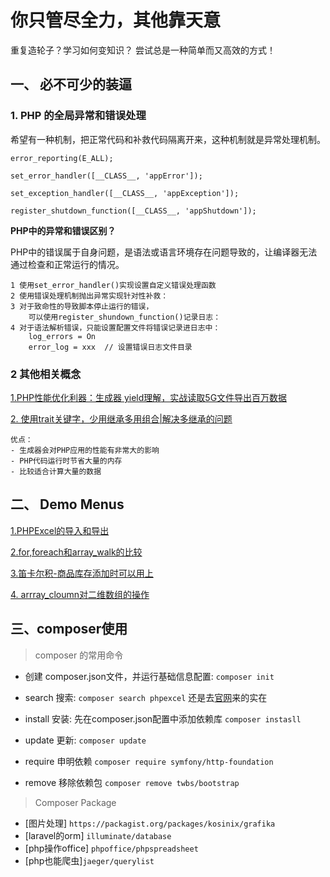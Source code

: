 # 你只管尽全力，其他靠天意

重复造轮子？学习如何变知识？
尝试总是一种简单而又高效的方式！


## 一、 必不可少的装逼
### 1. PHP 的全局异常和错误处理

希望有一种机制，把正常代码和补救代码隔离开来，这种机制就是异常处理机制。

`error_reporting(E_ALL);`

`set_error_handler([__CLASS__, 'appError']);`

`set_exception_handler([__CLASS__, 'appException']);`

`register_shutdown_function([__CLASS__, 'appShutdown']);`

**PHP中的异常和错误区别？**

PHP中的错误属于自身问题，是语法或语言环境存在问题导致的，让编译器无法通过检查和正常运行的情况。
    
    1 使用set_error_handler()实现设置自定义错误处理函数
    2 使用错误处理机制抛出异常实现针对性补救：
    3 对于致命性的导致脚本停止运行的错误，
        可以使用register_shundown_function()记录日志：
    4 对于语法解析错误，只能设置配置文件将错误记录进日志中：
        log_errors = On
        error_log = xxx  // 设置错误日志文件目录

### 2 其他相关概念

[1.PHP性能优化利器：生成器 yield理解，实战读取5G文件导出百万数据](./application/yield)

[2. 使用trait关键字，少用继承多用组合|解决多继承的问题](./application/trait)

    优点：
    - 生成器会对PHP应用的性能有非常大的影响
    - PHP代码运行时节省大量的内存
    - 比较适合计算大量的数据


## 二、 Demo Menus 

[1.PHPExcel的导入和导出](./application/demo_phpexcel)

[2.for,foreach和array_walk的比较](./application/cycle)

[3.笛卡尔积-商品库存添加时可以用上](./todos/dikaerji.php)

[4. arrray_cloumn对二维数组的操作](./todos/array_column.php)



## 三、composer使用
> composer 的常用命令

- 创建 composer.json文件，并运行基础信息配置:
    `composer init`    

- search 搜索:
    `composer search phpexcel`
    还是去[官网](https://packagist.org)来的实在
    
- install 安装:
   先在composer.json配置中添加依赖库
   `composer instasll`
    
- update 更新:
    `composer update` 

- require 申明依赖
    `composer require symfony/http-foundation`

- remove 移除依赖包 
    `composer remove twbs/bootstrap`

> Composer Package

- [图片处理] `https://packagist.org/packages/kosinix/grafika`
- [laravel的orm] `illuminate/database`
- [php操作office] `phpoffice/phpspreadsheet`
- [php也能爬虫]`jaeger/querylist`